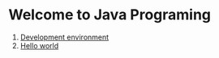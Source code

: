 # Welcome to Java Programing


1. [Development environment](./day1.html)
1. [Hello world](./day2.html)
